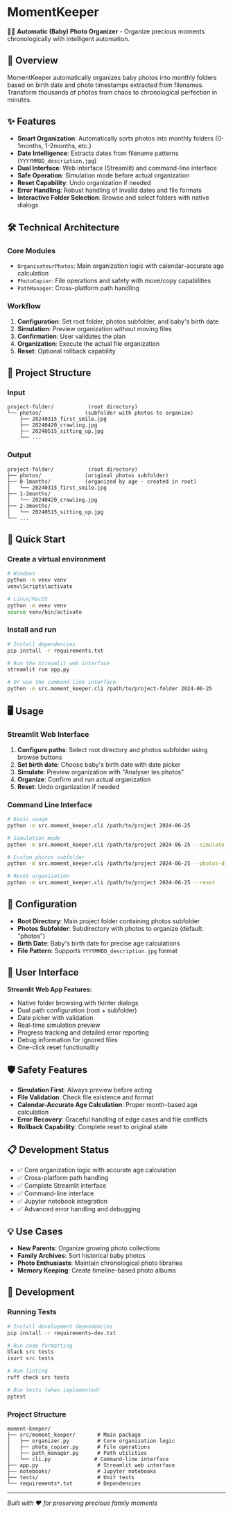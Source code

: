 # MomentKeeper

🦖🍼 **Automatic (Baby) Photo Organizer** - Organize precious moments chronologically with intelligent automation.

## 🎯 Overview

MomentKeeper automatically organizes baby photos into monthly folders based on birth date and photo timestamps extracted from filenames. 
Transform thousands of photos from chaos to chronological perfection in minutes.

## ✨ Features

- **Smart Organization**: Automatically sorts photos into monthly folders (0-1months, 1-2months, etc.)
- **Date Intelligence**: Extracts dates from filename patterns (`YYYYMMDD_description.jpg`)
- **Dual Interface**: Web interface (Streamlit) and command-line interface
- **Safe Operation**: Simulation mode before actual organization
- **Reset Capability**: Undo organization if needed
- **Error Handling**: Robust handling of invalid dates and file formats
- **Interactive Folder Selection**: Browse and select folders with native dialogs

## 🛠️ Technical Architecture

### Core Modules
- `OrganisateurPhotos`: Main organization logic with calendar-accurate age calculation
- `PhotoCopier`: File operations and safety with move/copy capabilities
- `PathManager`: Cross-platform path handling

### Workflow
1. **Configuration**: Set root folder, photos subfolder, and baby's birth date
2. **Simulation**: Preview organization without moving files
3. **Confirmation**: User validates the plan
4. **Organization**: Execute the actual file organization
5. **Reset**: Optional rollback capability

## 📁 Project Structure

### Input
```
project-folder/           (root directory)
└── photos/              (subfolder with photos to organize)
    ├── 20240315_first_smile.jpg
    ├── 20240420_crawling.jpg
    ├── 20240515_sitting_up.jpg
    └── ...
```

### Output
```
project-folder/           (root directory)
├── photos/              (original photos subfolder)
├── 0-1months/           (organized by age - created in root)
│   └── 20240315_first_smile.jpg
├── 1-2months/
│   └── 20240420_crawling.jpg
├── 2-3months/
│   └── 20240515_sitting_up.jpg
└── ...
```

## 🚀 Quick Start

### Create a virtual environment

```bash
# Windows
python -m venv venv
venv\Scripts\activate

# Linux/MacOS
python -m venv venv
source venv/bin/activate
```

### Install and run

```bash
# Install dependencies
pip install -r requirements.txt

# Run the Streamlit web interface
streamlit run app.py

# Or use the command line interface
python -m src.moment_keeper.cli /path/to/project-folder 2024-06-25
```

## 🖥️ Usage

### Streamlit Web Interface
1. **Configure paths**: Select root directory and photos subfolder using browse buttons
2. **Set birth date**: Choose baby's birth date with date picker
3. **Simulate**: Preview organization with "Analyser les photos"
4. **Organize**: Confirm and run actual organization
5. **Reset**: Undo organization if needed

### Command Line Interface
```bash
# Basic usage
python -m src.moment_keeper.cli /path/to/project 2024-06-25

# Simulation mode
python -m src.moment_keeper.cli /path/to/project 2024-06-25 --simulate

# Custom photos subfolder
python -m src.moment_keeper.cli /path/to/project 2024-06-25 --photos-dir images

# Reset organization
python -m src.moment_keeper.cli /path/to/project 2024-06-25 --reset
```

## 🔧 Configuration

- **Root Directory**: Main project folder containing photos subfolder
- **Photos Subfolder**: Subdirectory with photos to organize (default: "photos")
- **Birth Date**: Baby's birth date for precise age calculations
- **File Pattern**: Supports `YYYYMMDD_description.jpg` format

## 🎨 User Interface

**Streamlit Web App Features:**
- Native folder browsing with tkinter dialogs
- Dual path configuration (root + subfolder)
- Date picker with validation
- Real-time simulation preview
- Progress tracking and detailed error reporting
- Debug information for ignored files
- One-click reset functionality

## 🛡️ Safety Features

- **Simulation First**: Always preview before acting
- **File Validation**: Check file existence and format
- **Calendar-Accurate Age Calculation**: Proper month-based age calculation
- **Error Recovery**: Graceful handling of edge cases and file conflicts
- **Rollback Capability**: Complete reset to original state

## 📋 Development Status

- ✅ Core organization logic with accurate age calculation
- ✅ Cross-platform path handling
- ✅ Complete Streamlit interface
- ✅ Command-line interface
- ✅ Jupyter notebook integration
- ✅ Advanced error handling and debugging

## 💡 Use Cases

- **New Parents**: Organize growing photo collections
- **Family Archives**: Sort historical baby photos
- **Photo Enthusiasts**: Maintain chronological photo libraries
- **Memory Keeping**: Create timeline-based photo albums

## 🚀 Development

### Running Tests
```bash
# Install development dependencies
pip install -r requirements-dev.txt

# Run code formatting
black src tests
isort src tests

# Run linting
ruff check src tests

# Run tests (when implemented)
pytest
```

### Project Structure
```
moment-keeper/
├── src/moment_keeper/       # Main package
│   ├── organizer.py         # Core organization logic
│   ├── photo_copier.py      # File operations
│   ├── path_manager.py      # Path utilities
│   └── cli.py              # Command-line interface
├── app.py                   # Streamlit web interface
├── notebooks/               # Jupyter notebooks
├── tests/                   # Unit tests
└── requirements*.txt        # Dependencies
```

---

*Built with ❤️ for preserving precious family moments*
